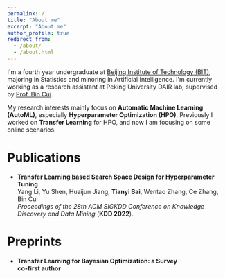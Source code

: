 ```yaml
---
permalink: /
title: "About me"
excerpt: "About me"
author_profile: true
redirect_from: 
  - /about/
  - /about.html
---
```


I'm a fourth year undergraduate at [Beijing Institute of Technology (BIT)](https://www.bit.edu.cn/), majoring in Statistics and minoring in Artificial Intelligence. I'm currently working as a research assistant at Peking University DAIR lab, supervised by [Prof. Bin Cui](https://cuibinpku.github.io/).

My research interests mainly focus on **Automatic Machine Learning (AutoML)**, especially **Hyperparameter Optimization (HPO)**. Previously I worked on **Transfer Learning** for HPO, and now I am focusing on some online scenarios.

Publications
======
* **Transfer Learning based Search Space Design for Hyperparameter Tuning**  
    Yang Li, Yu Shen, Huaijun Jiang, **Tianyi Bai**, Wentao Zhang, Ce Zhang, Bin Cui  
    *Proceedings of the 28th ACM SIGKDD Conference on Knowledge Discovery and Data Mining* (**KDD 2022**).    

Preprints
======
* **Transfer Learning for Bayesian Optimization: a Survey**   
    **co-first author**
